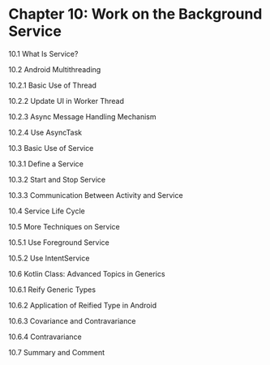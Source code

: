 
# Chapter 10: Work on the Background Service

10.1 What Is Service?

10.2 Android Multithreading

10.2.1 Basic Use of Thread

10.2.2 Update UI in Worker Thread

10.2.3 Async Message Handling Mechanism

10.2.4 Use AsyncTask

10.3 Basic Use of Service

10.3.1 Define a Service

10.3.2 Start and Stop Service

10.3.3 Communication Between Activity and Service

10.4 Service Life Cycle

10.5 More Techniques on Service

10.5.1 Use Foreground Service

10.5.2 Use IntentService

10.6 Kotlin Class: Advanced Topics in Generics

10.6.1 Reify Generic Types

10.6.2 Application of Reified Type in Android

10.6.3 Covariance and Contravariance

10.6.4 Contravariance

10.7 Summary and Comment